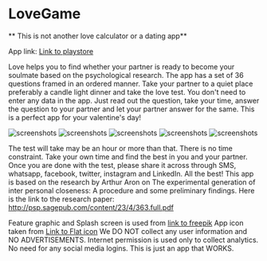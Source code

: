 # LoveGame

** This is not another love calculator or a dating app**

App link: [Link to playstore](http://www.google.com?q=https://play.google.com/store/apps/details?id=in.bigo.lovegame)

Love helps you to find whether your partner is ready to become your soulmate based on the psychological research. The app has a set of 36 questions framed in an ordered manner. Take your partner to a quiet place preferably a candle light dinner and take the love test. You don't need to enter any data in the app. Just read out the question, take your time, answer the question to your partner and let your partner answer for the same. This is a perfect app for your valentine's day!

![screenshots](https://github.com/intrepidkarthi/LoveGame/blob/master/screenshots/Screenshot_2015-02-12-12-08-45.png?raw=true)
![screenshots](https://github.com/intrepidkarthi/LoveGame/blob/master/screenshots/Screenshot_2015-02-12-12-09-28.png?raw=true)
![screenshots](https://github.com/intrepidkarthi/LoveGame/blob/master/screenshots/Screenshot_2015-02-12-12-10-12.png?raw=true)
![screenshots](https://github.com/intrepidkarthi/LoveGame/blob/master/screenshots/Screenshot_2015-02-12-12-10-32.png?raw=true)
![screenshots](https://github.com/intrepidkarthi/LoveGame/blob/master/screenshots/Screenshot_2015-02-12-12-10-57.png?raw=true)


The test will take may be an hour or more than that. There is no time constraint. Take your own time and find the best in you and your partner. Once you are done with the test, please share it across through SMS, whatsapp, facebook, twitter, instagram and LinkedIn. All the best!
This app is based on the research by Arthur Aron on The experimental generation of inter personal closeness: A procedure and some preliminary findings. Here is the link to the research paper: http://psp.sagepub.com/content/23/4/363.full.pdf


Feature graphic and Splash screen is used from [link to freepik](http://www.freepik.com/)
App icon taken from [Link to Flat icon](http://www.flaticon.com/)
We DO NOT collect any user information and NO ADVERTISEMENTS. Internet permission is used only to collect analytics. No need for any social media logins. This is just an app that WORKS.
